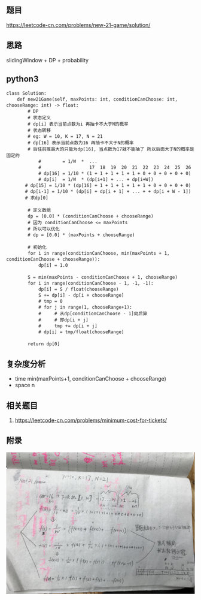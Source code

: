 ## 题目
https://leetcode-cn.com/problems/new-21-game/solution/

## 思路
slidingWindow + DP + probability

## python3
```python3
class Solution:
    def new21Game(self, maxPoints: int, conditionCanChoose: int, chooseRange: int) -> float:
        # DP
        # 状态定义
        # dp[i] 表示当前点数为i 再抽卡不大于N的概率
        # 状态转移
        # eg: W = 10, K = 17, N = 21
        # dp[16] 表示当前点数为16 再抽卡不大于N的概率
        # 后往前推最大的只能为dp[16], 当点数为17就不能抽了 所以后面大于N的概率是固定的
            #        = 1/W  *  ...
            #                  17  18  19  20  21  22  23  24  25  26
            # dp[16] = 1/10 * (1 + 1 + 1 + 1 + 1 + 0 + 0 + 0 + 0 + 0)
            # dp[i]  = 1/W  * (dp[i+1] + ... + dp[i+W]) 
       # dp[15] = 1/10 * (dp[16] + 1 + 1 + 1 + 1 + 1 + 0 + 0 + 0 + 0)
       # dp[i-1] = 1/10 * (dp[i] + dp[i + 1] + ... + + dp[i + W - 1])
       # 求dp[0]

        # 定义数组
        dp = [0.0] * (conditionCanChoose + chooseRange)
        # 因为 conditionCanChoose <= maxPoints
        # 所以可以优化
        # dp = [0.0] * (maxPoints + chooseRange)

        # 初始化
        for i in range(conditionCanChoose, min(maxPoints + 1, conditionCanChoose + chooseRange)):
            dp[i] = 1.0
        
        S = min(maxPoints - conditionCanChoose + 1, chooseRange)
        for i in range(conditionCanChoose - 1, -1, -1):
            dp[i] = S / float(chooseRange)
            S += dp[i] - dp[i + chooseRange]
            # tmp = 0
            # for j in range(1, chooseRange+1):
            #     # 从dp[conditionCanChoose - 1]向后算
            #     # 即dp[i + j]
            #     tmp += dp[i + j]
            # dp[i] = tmp/float(chooseRange)

        return dp[0]
```

## 复杂度分析
* time min(maxPoints+1, conditionCanChoose + chooseRange)
* space n

## 相关题目
1. https://leetcode-cn.com/problems/minimum-cost-for-tickets/

## 附录
![](https://github.com/user1689/91_leetcode_memo/blob/main/91code/images/LeetCode_837.jpeg)
